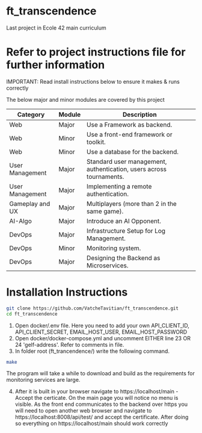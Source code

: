 # ft_transcendence
Last project in Ecole 42 main curriculum

# Refer to project instructions file for further information
IMPORTANT: Read install instructions below to ensure it makes & runs correctly

The below major and minor modules are covered by this project

| Category         | Module | Description                                      |
|-----------------|--------|--------------------------------------------------|
| Web             | Major  | Use a Framework as backend.                      |
| Web             | Minor  | Use a front-end framework or toolkit.            |
| Web             | Minor  | Use a database for the backend.                  |
| User Management | Major  | Standard user management, authentication, users across tournaments. |
| User Management | Major  | Implementing a remote authentication.            |
| Gameplay and UX | Major  | Multiplayers (more than 2 in the same game).     |
| AI-Algo        | Major  | Introduce an AI Opponent.                        |
| DevOps          | Major  | Infrastructure Setup for Log Management.        |
| DevOps          | Minor  | Monitoring system.                               |
| DevOps          | Major  | Designing the Backend as Microservices.         |


# Installation Instructions
```sh
git clone https://github.com/VatcheTavitian/ft_transcendence.git
cd ft_transcendence
```
1. Open docker/.env file. Here you need to add your own API_CLIENT_ID, API_CLIENT_SECRET, EMAIL_HOST_USER, EMAIL_HOST_PASSWORD
2. Open docker/docker-compose.yml and uncomment EITHER line 23 OR 24 'gelf-address'. Refer to comments in file.
3. In folder root (ft_trancendence/) write the following command. 
```sh
make
```
The program will take a while to download and build as the requirements for monitoring services are large.

4. After it is built in your browser navigate to https://localhost/main - Accept the certicate.
   On the main page you will notice no menu is visible.
   As the front end communicates to the backend over https you will need to open another web browser and navigate to
https://localhost:8008/api/test/ and accept the certificate.
After doing so everything on https://localhost/main should work correctly
